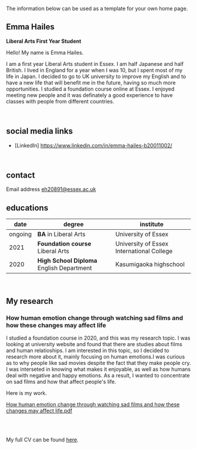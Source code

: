 
The information below can be used as a template for your own home page. 

## Emma Hailes
**Liberal Arts First Year Student**  

Hello! My name is Emma Hailes. 

I am a first year Liberal Arts student in Essex. I am half Japanese and half British. I lived in England for a year when I was 10, but I spent most of my life in Japan. I decided to go to UK university to improve my English and to have a new life that will benefit me in the future, having so much more opportunities. I studied a foundation course online at Essex. I enjoyed meeting new people and it was definately a good experience to have classes with people from different countries.

<br>

## social media links
- [LinkedIn] https://www.linkedin.com/in/emma-hailes-b20011002/



<br>

## contact
Email address eh20891@essex.ac.uk
<br>



## educations

| date | degree | institute |
--- | --- | ---
| ongoing | **BA**  in Liberal Arts | University of Essex
| 2021 | **Foundation course** Liberal Arts | University of Essex International College
| 2020 | **High School Diploma** English Department | Kasumigaoka highschool 


<br>

## My research
### How human emotion change through watching sad films and how these changes may affect life
I studied a foundation course in 2020, and this was my research topic. I was looking at university website and found that there are studies about films and human relatioships. I am interested in this topic, so I decided to research more about it, mainly focusing on human emotions.I was curious as to why people like sad movies despite the fact that they make people cry. I was interseted in knowing what makes it enjoyable, as well as how humans deal with negative and happy emotions. As a result, I wanted to concentrate on sad films and how that affect people's life. 

Here is my work.

[How human emotion change through watching sad films and how these changes may affect life.pdf](https://github.com/2102860/CS220-AU-portfolio/files/7682382/FC300.Summative.task.2.pdf)




<br><br> 

My full CV can be found [here](https://khofstadter.com/assets/doc/KHofstader-CV.pdf).
